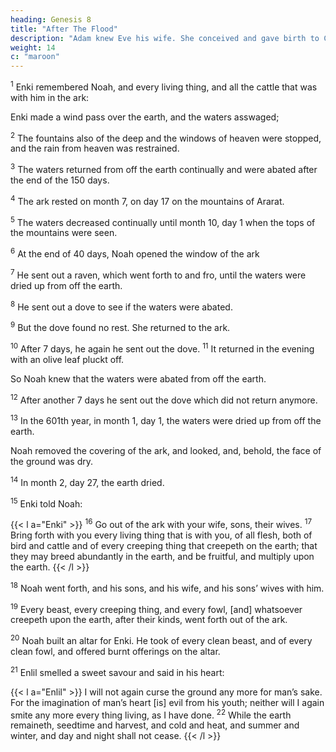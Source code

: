 ```yaml
---
heading: Genesis 8
title: "After The Flood"
description: "Adam knew Eve his wife. She conceived and gave birth to Cain"
weight: 14
c: "maroon"
---
```



<sup>1</sup> Enki remembered Noah, and every living thing, and all the cattle that was with him in the ark: 

Enki made a wind pass over the earth, and the waters asswaged; 

<sup>2</sup> The fountains also of the deep and the windows of heaven were stopped, and the rain from heaven was restrained.

<sup>3</sup> The waters returned from off the earth continually and were abated after the end of the 150 days. 

<sup>4</sup> The ark rested on month 7, on day 17 on the mountains of Ararat. 

<sup>5</sup> The waters decreased continually until month 10, day 1 when the tops of the mountains were seen.

<sup>6</sup> At the end of 40 days, Noah opened the window of the ark

<sup>7</sup> He sent out a raven, which went forth to and fro, until the waters were dried up from off the earth.

<sup>8</sup> He sent out a dove to see if the waters were abated.

<sup>9</sup> But the dove found no rest. She returned to the ark. 

<!-- , for the waters [were] on the face of the whole earth: then he put forth his hand, and took her, and
pulled her in unto him into the ark.  -->

<sup>10</sup> After 7 days, he again he sent out the dove. <sup>11</sup> It returned in the evening with an olive leaf pluckt off.

So Noah knew that the waters were abated from off the earth. 

<sup>12</sup> After another 7 days he sent out the dove which did not return anymore.

<sup>13</sup> In the 601th year, in month 1, day 1, the waters were dried up from off the earth.

Noah removed the covering of the ark, and looked, and, behold, the face of the ground was dry. 

<sup>14</sup> In month 2, day 27, the earth dried.

<sup>15</sup> Enki told Noah:

{{< l a="Enki" >}}
<sup>16</sup> Go out of the ark with your wife, sons, their wives. <sup>17</sup> Bring forth with you every living thing that is with you, of all flesh, both of bird and cattle and of every creeping thing that creepeth on the earth; that they may breed abundantly in the earth, and be fruitful, and multiply upon the earth. 
{{< /l >}}


<sup>18</sup> Noah went forth, and his sons, and his wife, and his sons’ wives with him.

<sup>19</sup> Every beast, every creeping thing, and every fowl, [and] whatsoever creepeth upon the earth, after their kinds, went forth out of the ark.

<sup>20</sup> Noah built an altar for Enki. He took of every clean beast, and of every clean fowl, and offered burnt offerings on the altar.

<sup>21</sup> Enlil smelled a sweet savour and said in his heart:

{{< l a="Enlil" >}}
I will not again curse the ground any more for man’s sake. For the imagination of man’s heart [is] evil from his youth; neither will I again smite any more every thing living, as I have done.  <sup>22</sup> While the earth remaineth, seedtime and harvest, and cold and heat, and summer and winter, and day and night shall not cease.
{{< /l >}}


